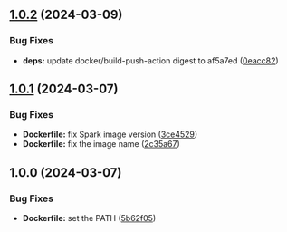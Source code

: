 ## [1.0.2](https://github.com/w4bo/spark/compare/1.0.1...1.0.2) (2024-03-09)


### Bug Fixes

* **deps:** update docker/build-push-action digest to af5a7ed ([0eacc82](https://github.com/w4bo/spark/commit/0eacc82ec21eef6854fe3f481065163a055bcff0))

## [1.0.1](https://github.com/w4bo/spark/compare/1.0.0...1.0.1) (2024-03-07)


### Bug Fixes

* **Dockerfile:** fix Spark image version ([3ce4529](https://github.com/w4bo/spark/commit/3ce452955529d86d601ff7f75e53605739165a13))
* **Dockerfile:** fix the image name ([2c35a67](https://github.com/w4bo/spark/commit/2c35a67a79855cb260c9b2f20303f71f373d9384))

## 1.0.0 (2024-03-07)


### Bug Fixes

* **Dockerfile:** set the PATH ([5b62f05](https://github.com/w4bo/spark/commit/5b62f056e5c48b7203e6ee383f28e1526c9af747))

